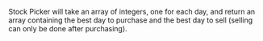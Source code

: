 Stock Picker will take an array of integers, one for each day, and return an array containing the best day to purchase and the best day to sell (selling can only be done after purchasing).
